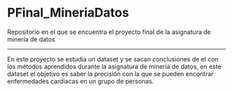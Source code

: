 # PFinal_MineriaDatos
Repositorio en el que se encuentra el proyecto final de la asignatura de minería de datos
***
En este proyecto se estudia un dataset y se sacan conclusiones de el con los métodos aprendidos durante la asignatura de minería de datos, en este dataset el objetivo es saber la precisión con la que se pueden encontrar enfermedades cardiacas en un grupo de personas.
